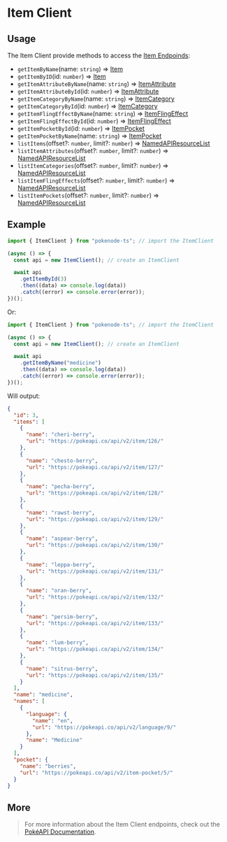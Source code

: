 # Item Client

## Usage

The Item Client provide methods to access the [Item Endpoinds](https://pokeapi.co/docs/v2#items-section):

- `getItemByName`(name: `string`) => [Item](typings/item-typings?id=item)
- `getItemByID`(id: `number`) => [Item](typings/item-typings?id=item)
- `getItemAttributeByName`(name: `string`) => [ItemAttribute](typings/item-typings?id=item-attribute)
- `getItemAttributeById`(id: `number`) => [ItemAttribute](typings/item-typings?id=item-attribute)
- `getItemCategoryByName`(name: `string`) => [ItemCategory](typings/item-typings?id=item-category)
- `getItemCategoryById`(id: `number`) => [ItemCategory](typings/item-typings?id=item-category)
- `getItemFlingEffectByName`(name: `string`) => [ItemFlingEffect](typings/item-typings?id=item-fling-effect)
- `getItemFlingEffectById`(id: `number`) => [ItemFlingEffect](typings/item-typings?id=item-fling-effect)
- `getItemPocketById`(id: `number`) => [ItemPocket](typings/item-typings?id=item-pocket)
- `getItemPocketByName`(name: `string`) => [ItemPocket](typings/item-typings?id=item-pocket)
- `listItems`(offset?: `number`, limit?: `number`) => [NamedAPIResourceList](/docs/typings/common-typings#named-api-resource-list)
- `listItemAttributes`(offset?: `number`, limit?: `number`) => [NamedAPIResourceList](/docs/typings/common-typings#named-api-resource-list)
- `listItemCategories`(offset?: `number`, limit?: `number`) => [NamedAPIResourceList](/docs/typings/common-typings#named-api-resource-list)
- `listItemFlingEffects`(offset?: `number`, limit?: `number`) => [NamedAPIResourceList](/docs/typings/common-typings#named-api-resource-list)
- `listItemPockets`(offset?: `number`, limit?: `number`) => [NamedAPIResourceList](/docs/typings/common-typings#named-api-resource-list)

## Example

```js
import { ItemClient } from "pokenode-ts"; // import the ItemClient

(async () => {
  const api = new ItemClient(); // create an ItemClient

  await api
    .getItemById(3)
    .then((data) => console.log(data))
    .catch((error) => console.error(error));
})();
```

Or:

```js
import { ItemClient } from "pokenode-ts"; // import the ItemClient

(async () => {
  const api = new ItemClient(); // create an ItemClient

  await api
    .getItemByName("medicine")
    .then((data) => console.log(data))
    .catch((error) => console.error(error));
})();
```

Will output:

```json
{
  "id": 3,
  "items": [
    {
      "name": "cheri-berry",
      "url": "https://pokeapi.co/api/v2/item/126/"
    },
    {
      "name": "chesto-berry",
      "url": "https://pokeapi.co/api/v2/item/127/"
    },
    {
      "name": "pecha-berry",
      "url": "https://pokeapi.co/api/v2/item/128/"
    },
    {
      "name": "rawst-berry",
      "url": "https://pokeapi.co/api/v2/item/129/"
    },
    {
      "name": "aspear-berry",
      "url": "https://pokeapi.co/api/v2/item/130/"
    },
    {
      "name": "leppa-berry",
      "url": "https://pokeapi.co/api/v2/item/131/"
    },
    {
      "name": "oran-berry",
      "url": "https://pokeapi.co/api/v2/item/132/"
    },
    {
      "name": "persim-berry",
      "url": "https://pokeapi.co/api/v2/item/133/"
    },
    {
      "name": "lum-berry",
      "url": "https://pokeapi.co/api/v2/item/134/"
    },
    {
      "name": "sitrus-berry",
      "url": "https://pokeapi.co/api/v2/item/135/"
    }
  ],
  "name": "medicine",
  "names": [
    {
      "language": {
        "name": "en",
        "url": "https://pokeapi.co/api/v2/language/9/"
      },
      "name": "Medicine"
    }
  ],
  "pocket": {
    "name": "berries",
    "url": "https://pokeapi.co/api/v2/item-pocket/5/"
  }
}
```

## More

> For more information about the Item Client endpoints, check out the [PokéAPI Documentation](https://pokeapi.co/docs/v2#items-section).
